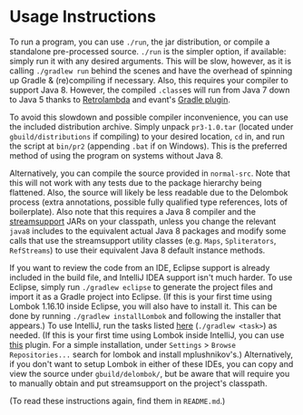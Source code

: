 Usage Instructions
===

To run a program, you can use `./run`, the jar distribution, or compile a
standalone pre-processed source. `./run` is the simpler option, if available:
simply run it with any desired arguments. This will be slow, however, as it is
calling `./gradlew run` behind the scenes and have the overhead of spinning up
Gradle & (re)compiling if necessary. Also, this requires your compiler to
support Java 8. However, the compiled `.class`es will run from Java 7 down to
Java 5 thanks to [Retrolambda](https://github.com/orfjackal/retrolambda) and
evant's [Gradle plugin](https://github.com/evant/gradle-retrolambda).

To avoid this slowdown and possible compiler inconvenience, you can use the
included distribution archive. Simply unpack `pr3-1.0.tar` (located under
`gbuild/distributions` if compiling) to your desired location, `cd` in, and run
the script at `bin/pr2` (appending `.bat` if on Windows). This is the preferred
method of using the program on systems without Java 8.

Alternatively, you can compile the source provided in `normal-src`. Note that
this will not work with any tests due to the package hierarchy being flattened.
Also, the source will likely be less readable due to the Delombok process
(extra annotations, possible fully qualified type references, lots of
boilerplate). Also note that this requires a Java 8 compiler and the
[streamsupport](https://github.com/streamsupport/streamsupport) JARs on your
classpath, unless you change the relevant `java8` includes to the equivalent
actual Java 8 packages and modify some calls that use the streamsupport utility
classes (e.g. `Maps`, `Spliterators`, `RefStreams`) to use their equivalent
Java 8 default instance methods.

If you want to review the code from an IDE, Eclipse support is already included
in the build file, and IntelliJ IDEA support isn't much harder. To use Eclipse,
simply run `./gradlew eclipse` to generate the project files and import it as a
Gradle project into Eclipse. (If this is your first time using Lombok 1.16.10
inside Eclipse, you will also have to install it. This can be done by running
`./gradlew installLombok` and following the installer that appears.) To use
IntelliJ, run the tasks listed
[here](https://docs.gradle.org/current/userguide/idea_plugin.html#sec:idea_tasks)
(`./gradlew <task>`) as needed. (If this is your first time using Lombok inside
IntelliJ, you can use
[this](https://github.com/mplushnikov/lombok-intellij-plugin) plugin. For a
simple installation, under `Settings` > `Browse Repositories...` search for
lombok and install mplushnikov's.) Alternatively, if you don't want to setup
Lombok in either of these IDEs, you can copy and view the source under
`gbuild/delombok/`, but be aware that will require you to manually obtain and
put streamsupport on the project's classpath.

(To read these instructions again, find them in `README.md`.)
